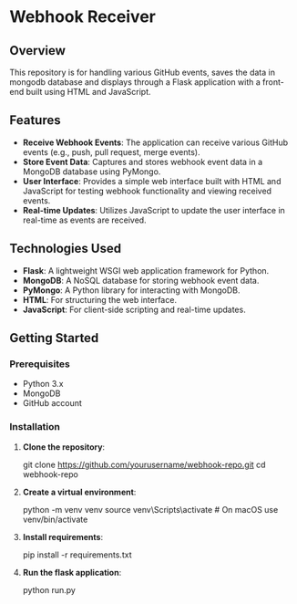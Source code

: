 # Webhook Receiver

## Overview

This repository is for handling various GitHub events, saves the data in mongodb database and displays through a Flask application with a front-end built using HTML and JavaScript.

## Features

- **Receive Webhook Events**: The application can receive various GitHub events (e.g., push, pull request, merge events).
- **Store Event Data**: Captures and stores webhook event data in a MongoDB database using PyMongo.
- **User Interface**: Provides a simple web interface built with HTML and JavaScript for testing webhook functionality and viewing received events.
- **Real-time Updates**: Utilizes JavaScript to update the user interface in real-time as events are received.

## Technologies Used

- **Flask**: A lightweight WSGI web application framework for Python.
- **MongoDB**: A NoSQL database for storing webhook event data.
- **PyMongo**: A Python library for interacting with MongoDB.
- **HTML**: For structuring the web interface.
- **JavaScript**: For client-side scripting and real-time updates.

## Getting Started

### Prerequisites

- Python 3.x
- MongoDB
- GitHub account

### Installation

1. **Clone the repository**:

   git clone https://github.com/yourusername/webhook-repo.git
   cd webhook-repo

2. **Create a virtual environment**:

    python -m venv venv
    source venv\Scripts\activate  # On macOS use venv/bin/activate

3. **Install requirements**:

    pip install -r requirements.txt

4. **Run the flask application**:

    python run.py
    



